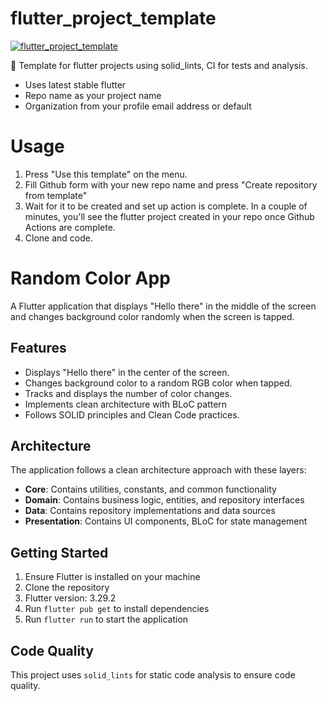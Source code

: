 # flutter_project_template
[![flutter_project_template](https://nokycucwgzweensacwfy.supabase.co/functions/v1/get_project_badge?projectId=149)](https://nokycucwgzweensacwfy.supabase.co/functions/v1/get_project_url?projectId=149)

📖 Template for flutter projects using solid_lints, CI for tests and analysis.

- Uses latest stable flutter
- Repo name as your project name
- Organization from your profile email address or default

# Usage
1. Press "Use this template" on the menu.
2. Fill Github form with your new repo name and press "Create repository from template"
3. Wait for it to be created and set up action is complete. In a couple of minutes, you'll see the flutter project created in your repo once Github Actions are complete.
4. Clone and code.

# Random Color App

A Flutter application that displays "Hello there" in the middle of the screen and changes background color randomly when the screen is tapped.

## Features

- Displays "Hello there" in the center of the screen.
- Changes background color to a random RGB color when tapped.
- Tracks and displays the number of color changes.
- Implements clean architecture with BLoC pattern
- Follows SOLID principles and Clean Code practices.

## Architecture

The application follows a clean architecture approach with these layers:

- **Core**: Contains utilities, constants, and common functionality
- **Domain**: Contains business logic, entities, and repository interfaces
- **Data**: Contains repository implementations and data sources
- **Presentation**: Contains UI components, BLoC for state management

## Getting Started

1. Ensure Flutter is installed on your machine
2. Clone the repository
3. Flutter version: 3.29.2
4. Run `flutter pub get` to install dependencies
5. Run `flutter run` to start the application

## Code Quality

This project uses `solid_lints` for static code analysis to ensure code quality.
